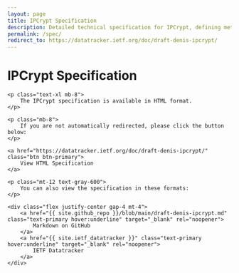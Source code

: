 ```yaml
---
layout: page
title: IPCrypt Specification
description: Detailed technical specification for IPCrypt, defining methods for IP address encryption and obfuscation.
permalink: /spec/
redirect_to: https://datatracker.ietf.org/doc/draft-denis-ipcrypt/
---
```


<div class="spec-redirect p-8 text-center">
    <h1 class="text-3xl font-bold mb-6">IPCrypt Specification</h1>
    
    <p class="text-xl mb-8">
        The IPCrypt specification is available in HTML format.
    </p>
    
    <p class="mb-8">
        If you are not automatically redirected, please click the button below:
    </p>
    
    <a href="https://datatracker.ietf.org/doc/draft-denis-ipcrypt/" class="btn btn-primary">
        View HTML Specification
    </a>
    
    <p class="mt-12 text-gray-600">
        You can also view the specification in these formats:
    </p>
    
    <div class="flex justify-center gap-4 mt-4">
        <a href="{{ site.github_repo }}/blob/main/draft-denis-ipcrypt.md" class="text-primary hover:underline" target="_blank" rel="noopener">
            Markdown on GitHub
        </a>
        <a href="{{ site.ietf_datatracker }}" class="text-primary hover:underline" target="_blank" rel="noopener">
            IETF Datatracker
        </a>
    </div>
</div>

<script>
    // Redirect to the HTML specification after a short delay
    setTimeout(function() {
        window.location.href = "https://datatracker.ietf.org/doc/draft-denis-ipcrypt/";
    }, 1500);
</script>